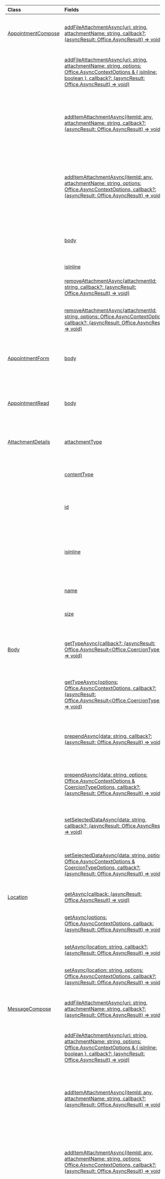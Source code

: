 | Class | Fields | Description |
|:---|:---|:---|
|[AppointmentCompose](/javascript/api/outlook/outlook.appointmentcompose)|[addFileAttachmentAsync(uri: string, attachmentName: string, callback?: (asyncResult: Office.AsyncResult<string>) => void)](/javascript/api/outlook/outlook.appointmentcompose#addFileAttachmentAsync_uri__attachmentName__callback__asyncResult_)|Adds a file to a message or appointment as an attachment.|
||[addFileAttachmentAsync(uri: string, attachmentName: string, options: Office.AsyncContextOptions & { isInline: boolean }, callback?: (asyncResult: Office.AsyncResult<string>) => void)](/javascript/api/outlook/outlook.appointmentcompose#addFileAttachmentAsync_uri__attachmentName__options__callback__asyncResult_)|Adds a file to a message or appointment as an attachment.|
||[addItemAttachmentAsync(itemId: any, attachmentName: string, callback?: (asyncResult: Office.AsyncResult<string>) => void)](/javascript/api/outlook/outlook.appointmentcompose#addItemAttachmentAsync_itemId__attachmentName__callback__asyncResult_)|Adds an Exchange item, such as a message, as an attachment to the message or appointment.|
||[addItemAttachmentAsync(itemId: any, attachmentName: string, options: Office.AsyncContextOptions, callback?: (asyncResult: Office.AsyncResult<string>) => void)](/javascript/api/outlook/outlook.appointmentcompose#addItemAttachmentAsync_itemId__attachmentName__options__callback__asyncResult_)|Adds an Exchange item, such as a message, as an attachment to the message or appointment.|
||[body](/javascript/api/outlook/outlook.appointmentcompose#body)|Gets an object that provides methods for manipulating the body of an item.|
||[isInline](/javascript/api/outlook/outlook.appointmentcompose#isInline)||
||[removeAttachmentAsync(attachmentId: string, callback?: (asyncResult: Office.AsyncResult<void>) => void)](/javascript/api/outlook/outlook.appointmentcompose#removeAttachmentAsync_attachmentId__callback__asyncResult_)|Removes an attachment from a message or appointment.|
||[removeAttachmentAsync(attachmentId: string, options: Office.AsyncContextOptions, callback?: (asyncResult: Office.AsyncResult<void>) => void)](/javascript/api/outlook/outlook.appointmentcompose#removeAttachmentAsync_attachmentId__options__callback__asyncResult_)|Removes an attachment from a message or appointment.|
|[AppointmentForm](/javascript/api/outlook/outlook.appointmentform)|[body](/javascript/api/outlook/outlook.appointmentform#body)|Gets an object that provides methods for manipulating the body of an item.|
|[AppointmentRead](/javascript/api/outlook/outlook.appointmentread)|[body](/javascript/api/outlook/outlook.appointmentread#body)|Gets an object that provides methods for manipulating the body of an item.|
|[AttachmentDetails](/javascript/api/outlook/outlook.attachmentdetails)|[attachmentType](/javascript/api/outlook/outlook.attachmentdetails#attachmentType)|Gets a value that indicates the type of an attachment.|
||[contentType](/javascript/api/outlook/outlook.attachmentdetails#contentType)|Gets the MIME content type of the attachment.|
||[id](/javascript/api/outlook/outlook.attachmentdetails#id)|Gets the Exchange attachment ID of the attachment.|
||[isInline](/javascript/api/outlook/outlook.attachmentdetails#isInline)|Gets a value that indicates whether the attachment should be displayed in the body of the item.|
||[name](/javascript/api/outlook/outlook.attachmentdetails#name)|Gets the name of the attachment.|
||[size](/javascript/api/outlook/outlook.attachmentdetails#size)|Gets the size of the attachment in bytes.|
|[Body](/javascript/api/outlook/outlook.body)|[getTypeAsync(callback?: (asyncResult: Office.AsyncResult<Office.CoercionType>) => void)](/javascript/api/outlook/outlook.body#getTypeAsync_callback__asyncResult_)|Gets a value that indicates whether the content is in HTML or text format.|
||[getTypeAsync(options: Office.AsyncContextOptions, callback?: (asyncResult: Office.AsyncResult<Office.CoercionType>) => void)](/javascript/api/outlook/outlook.body#getTypeAsync_options__callback__asyncResult_)|Gets a value that indicates whether the content is in HTML or text format.|
||[prependAsync(data: string, callback?: (asyncResult: Office.AsyncResult<void>) => void)](/javascript/api/outlook/outlook.body#prependAsync_data__callback__asyncResult_)|Adds the specified content to the beginning of the item body.|
||[prependAsync(data: string, options: Office.AsyncContextOptions & CoercionTypeOptions, callback?: (asyncResult: Office.AsyncResult<void>) => void)](/javascript/api/outlook/outlook.body#prependAsync_data__options__callback__asyncResult_)|Adds the specified content to the beginning of the item body.|
||[setSelectedDataAsync(data: string, callback?: (asyncResult: Office.AsyncResult<void>) => void)](/javascript/api/outlook/outlook.body#setSelectedDataAsync_data__callback__asyncResult_)|Replaces the selection in the body with the specified text.|
||[setSelectedDataAsync(data: string, options: Office.AsyncContextOptions & CoercionTypeOptions, callback?: (asyncResult: Office.AsyncResult<void>) => void)](/javascript/api/outlook/outlook.body#setSelectedDataAsync_data__options__callback__asyncResult_)|Replaces the selection in the body with the specified text.|
|[Location](/javascript/api/outlook/outlook.location)|[getAsync(callback: (asyncResult: Office.AsyncResult<string>) => void)](/javascript/api/outlook/outlook.location#getAsync_callback__asyncResult_)|Gets the location of an appointment.|
||[getAsync(options: Office.AsyncContextOptions, callback: (asyncResult: Office.AsyncResult<string>) => void)](/javascript/api/outlook/outlook.location#getAsync_options__callback__asyncResult_)|Gets the location of an appointment.|
||[setAsync(location: string, callback?: (asyncResult: Office.AsyncResult<void>) => void)](/javascript/api/outlook/outlook.location#setAsync_location__callback__asyncResult_)|Sets the location of an appointment.|
||[setAsync(location: string, options: Office.AsyncContextOptions, callback?: (asyncResult: Office.AsyncResult<void>) => void)](/javascript/api/outlook/outlook.location#setAsync_location__options__callback__asyncResult_)|Sets the location of an appointment.|
|[MessageCompose](/javascript/api/outlook/outlook.messagecompose)|[addFileAttachmentAsync(uri: string, attachmentName: string, callback?: (asyncResult: Office.AsyncResult<string>) => void)](/javascript/api/outlook/outlook.messagecompose#addFileAttachmentAsync_uri__attachmentName__callback__asyncResult_)|Adds a file to a message or appointment as an attachment.|
||[addFileAttachmentAsync(uri: string, attachmentName: string, options: Office.AsyncContextOptions & { isInline: boolean }, callback?: (asyncResult: Office.AsyncResult<string>) => void)](/javascript/api/outlook/outlook.messagecompose#addFileAttachmentAsync_uri__attachmentName__options__callback__asyncResult_)|Adds a file to a message or appointment as an attachment.|
||[addItemAttachmentAsync(itemId: any, attachmentName: string, callback?: (asyncResult: Office.AsyncResult<string>) => void)](/javascript/api/outlook/outlook.messagecompose#addItemAttachmentAsync_itemId__attachmentName__callback__asyncResult_)|Adds an Exchange item, such as a message, as an attachment to the message or appointment.|
||[addItemAttachmentAsync(itemId: any, attachmentName: string, options: Office.AsyncContextOptions, callback?: (asyncResult: Office.AsyncResult<string>) => void)](/javascript/api/outlook/outlook.messagecompose#addItemAttachmentAsync_itemId__attachmentName__options__callback__asyncResult_)|Adds an Exchange item, such as a message, as an attachment to the message or appointment.|
||[bcc](/javascript/api/outlook/outlook.messagecompose#bcc)|Gets an object that provides methods to get or update the recipients on the **Bcc** (blind carbon copy) line of a message.|
||[body](/javascript/api/outlook/outlook.messagecompose#body)|Gets an object that provides methods for manipulating the body of an item.|
||[isInline](/javascript/api/outlook/outlook.messagecompose#isInline)||
||[removeAttachmentAsync(attachmentId: string, callback?: (asyncResult: Office.AsyncResult<void>) => void)](/javascript/api/outlook/outlook.messagecompose#removeAttachmentAsync_attachmentId__callback__asyncResult_)|Removes an attachment from a message or appointment.|
||[removeAttachmentAsync(attachmentId: string, options: Office.AsyncContextOptions, callback?: (asyncResult: Office.AsyncResult<void>) => void)](/javascript/api/outlook/outlook.messagecompose#removeAttachmentAsync_attachmentId__options__callback__asyncResult_)|Removes an attachment from a message or appointment.|
|[MessageRead](/javascript/api/outlook/outlook.messageread)|[body](/javascript/api/outlook/outlook.messageread#body)|Gets an object that provides methods for manipulating the body of an item.|
|[PhoneNumber](/javascript/api/outlook/outlook.phonenumber)|[type](/javascript/api/outlook/outlook.phonenumber#type)|Gets a string that identifies the type of phone number: Home, Work, Mobile, Unspecified.|
|[Recipients](/javascript/api/outlook/outlook.recipients)|[addAsync(recipients: (string \| EmailUser \| EmailAddressDetails)[], callback?: (asyncResult: Office.AsyncResult<void>) => void)](/javascript/api/outlook/outlook.recipients#addAsync_recipients_)|Adds a recipient list to the existing recipients for an appointment or message.|
||[addAsync(recipients: (string \| EmailUser \| EmailAddressDetails)[], options: Office.AsyncContextOptions, callback?: (asyncResult: Office.AsyncResult<void>) => void)](/javascript/api/outlook/outlook.recipients#addAsync_recipients_)|Adds a recipient list to the existing recipients for an appointment or message.|
||[getAsync(callback: (asyncResult: Office.AsyncResult<EmailAddressDetails[]>) => void)](/javascript/api/outlook/outlook.recipients#getAsync_callback__asyncResult_)|Gets a recipient list for an appointment or message.|
||[getAsync(options: Office.AsyncContextOptions, callback: (asyncResult: Office.AsyncResult<EmailAddressDetails[]>) => void)](/javascript/api/outlook/outlook.recipients#getAsync_options__callback__asyncResult_)|Gets a recipient list for an appointment or message.|
||[setAsync(recipients: (string \| EmailUser \| EmailAddressDetails)[], callback: (asyncResult: Office.AsyncResult<void>) => void)](/javascript/api/outlook/outlook.recipients#setAsync_recipients_)|Sets a recipient list for an appointment or message.|
||[setAsync(recipients: (string \| EmailUser \| EmailAddressDetails)[], options: Office.AsyncContextOptions, callback: (asyncResult: Office.AsyncResult<void>) => void)](/javascript/api/outlook/outlook.recipients#setAsync_recipients_)|Sets a recipient list for an appointment or message.|
|[Subject](/javascript/api/outlook/outlook.subject)|[getAsync(callback: (asyncResult: Office.AsyncResult<string>) => void)](/javascript/api/outlook/outlook.subject#getAsync_callback__asyncResult_)|Gets the subject of an appointment or message.|
||[getAsync(options: Office.AsyncContextOptions, callback: (asyncResult: Office.AsyncResult<string>) => void)](/javascript/api/outlook/outlook.subject#getAsync_options__callback__asyncResult_)|Gets the subject of an appointment or message.|
||[setAsync(subject: string, callback?: (asyncResult: Office.AsyncResult<void>) => void)](/javascript/api/outlook/outlook.subject#setAsync_subject__callback__asyncResult_)|Sets the subject of an appointment or message.|
||[setAsync(subject: string, options: Office.AsyncContextOptions, callback?: (asyncResult: Office.AsyncResult<void>) => void)](/javascript/api/outlook/outlook.subject#setAsync_subject__options__callback__asyncResult_)|Sets the subject of an appointment or message.|
|[Time](/javascript/api/outlook/outlook.time)|[getAsync(callback: (asyncResult: Office.AsyncResult<Date>) => void)](/javascript/api/outlook/outlook.time#getAsync_callback__asyncResult_)|Gets the start or end time of an appointment.|
||[getAsync(options: Office.AsyncContextOptions, callback: (asyncResult: Office.AsyncResult<Date>) => void)](/javascript/api/outlook/outlook.time#getAsync_options__callback__asyncResult_)|Gets the start or end time of an appointment.|
||[setAsync(dateTime: Date, callback?: (asyncResult: Office.AsyncResult<void>) => void)](/javascript/api/outlook/outlook.time#setAsync_dateTime__callback__asyncResult_)|Sets the start or end time of an appointment.|
||[setAsync(dateTime: Date, options: Office.AsyncContextOptions, callback?: (asyncResult: Office.AsyncResult<void>) => void)](/javascript/api/outlook/outlook.time#setAsync_dateTime__options__callback__asyncResult_)|Sets the start or end time of an appointment.|
